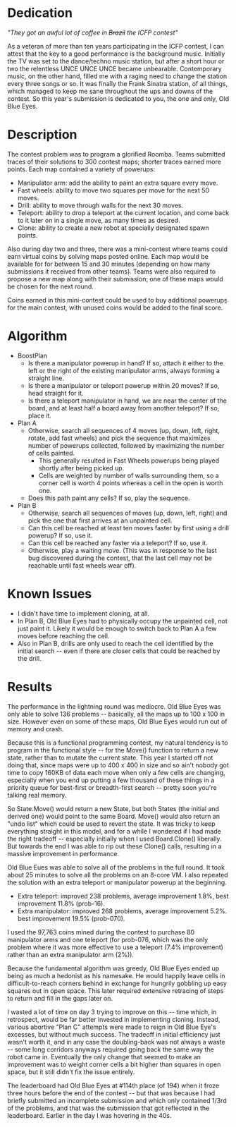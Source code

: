 # Dedication

*"They got an awful lot of coffee in ~~Brazil~~ the ICFP contest"*
 
As a veteran of more than ten years participating in the ICFP contest, I can attest that the key to a good performance is the background music.  Initially the TV was set to the dance/techno music station, but after a short hour or two the relentless UNCE UNCE UNCE became unbearable.  Contemporary music, on the other hand, filled me with a raging need to change the station every three songs or so.  It was finally the Frank Sinatra station, of all things, which managed to keep me sane throughout the ups and downs of the contest. So this year's submission is dedicated to you, the one and only, Old Blue Eyes.

# Description 

The contest problem was to program a glorified Roomba.  Teams submitted traces of their solutions to 300 contest maps; shorter traces earned more points.  Each map contained a variety of powerups:

* Manipulator arm: add the ability to paint an extra square every move.
* Fast wheels: ability to move two squares per move for the next 50 moves.
* Drill: ability to move through walls for the next 30 moves.
* Teleport: ability to drop a teleport at the current location, and come back to it later on in a single move, as many times as desired.
* Clone: ability to create a new robot at specially designated spawn points.

Also during day two and three, there was a mini-contest where teams could earn virtual coins by solving maps posted online.  Each map would be available for for between 15 and 30 minutes (depending on how many submissions it received from other teams).  Teams were also required to propose a new map along with their submission; one of these maps would be chosen for the next round. 

Coins earned in this mini-contest could be used to buy additional powerups for the main contest, with unused coins would be added to the final score.

# Algorithm

* BoostPlan
    * Is there a manipulator powerup in hand?  If so, attach it either to the left or the right of the existing manipulator arms, always forming a straight line.
    * Is there a manipulator or teleport powerup within 20 moves?  If so, head straight for it.
    * Is there a teleport manipulator in hand, we are near the center of the board, and at least half a board away from another teleport?  If so, place it.
* Plan A
    * Otherwise, search all sequences of 4 moves (up, down, left, right, rotate, add fast wheels) and pick the sequence that maximizes number of powerups collected, followed by maximizing the number of cells painted.
        * This generally resulted in Fast Wheels powerups being played shortly after being picked up.   
        * Cells are weighted by number of walls surrounding them, so a corner cell is worth 4 points whereas a cell in the open is worth one.
    * Does this path paint any cells?  If so, play the sequence.
* Plan B
    * Otherwise, search all sequences of moves (up, down, left, right) and pick the one that first arrives at an unpainted cell.
    * Can this cell be reached at least ten moves faster by first using a drill powerup?  If so, use it.
    * Can this cell be reached any faster via a teleport?  If so, use it.
    * Otherwise, play a waiting move. (This was in response to the last bug discovered during the contest, that the last cell may not be reachable until fast wheels wear off).

# Known Issues

* I didn't have time to implement cloning, at all. 
* In Plan B, Old Blue Eyes had to physically occupy the unpainted cell, not just paint it.  Likely it would be enough to switch back to Plan A a few moves before reaching the cell.
* Also in Plan B, drills are only used to reach the cell identified by the initial search -- even if there are closer cells that could be reached by the drill.

# Results

The performance in the lightning round was mediocre. Old Blue Eyes was only able to solve 136 problems -- basically, all the maps up to 100 x 100 in size.  However even on some of these maps, Old Blue Eyes would run out of memory and crash.

Because this is a functional programming contest, my natural tendency is to program in the functional style -- for the Move() function to return a new state, rather than to mutate the current state.  This year I started off not doing that, since maps were up to 400 x 400 in size and so ain't nobody got time to copy 160KB of data each move when only a few cells are changing, especially when you end up putting a few thousand of these things in a priority queue for best-first or breadth-first search -- pretty soon you're talking real memory.

So State.Move() would return a new State, but both States (the initial and derived one) would point to the same Board.  Move() would also return an "undo list" which could be used to revert the state. It was tricky to keep everything straight in this model, and for a while I wondered if I had made the right tradeoff -- especially initially when I used Board.Clone() liberally. But towards the end I was able to rip out these Clone() calls, resulting in a massive improvement in performance.

Old Blue Eues was able to solve all of the problems in the full round.  It took about 25 minutes to solve all the problems on an 8-core VM.  I also repeated the solution with an extra teleport or manipulator powerup at the beginning.

* Extra teleport: improved 238 problems, average improvement 1.8%, best improvement 11.8% (prob-16).
* Extra manipulator: improved 268 problems, average improvement 5.2%. best improvement 19.5% (prob-070).

I used the 97,763 coins mined during the contest to purchase 80 manipulator arms and one teleport (for prob-076, which was the only problem where it was more effective to use a teleport (7.4% improvement) rather than an extra manipulator arm (2%)).

Because the fundamental algorithm was greedy, Old Blue Eyes ended up being as much a hedonist as his namesake.  He would happily leave cells in difficult-to-reach corners behind in exchange for hungrily gobbling up easy squares out in open space.  This later required extensive retracing of steps to return and fill in the gaps later on.

I wasted a lot of time on day 3 trying to improve on this -- time which, in retrospect, would be far better invested in implementing cloning.  Instead, various abortive "Plan C" attempts were made to reign in Old Blue Eye's excesses, but without much success.  The tradeoff in initial efficiency just wasn't worth it, and in any case the doubling-back was not always a waste -- some long corridors anyways required going back the same way the robot came in.  Eventually the only change that seemed to make an improvement was to weight corner cells a bit higher than squares in open space, but it still didn't fix the issue entirely.

The leaderboard had Old Blue Eyes at #114th place (of 194) when it froze three hours before the end of the contest -- but that was because I had briefly submitted an incomplete submission and which only contained 1/3rd of the problems, and that was the submission that got reflected in the leaderboard. Earlier in the day I was hovering in the 40s.
